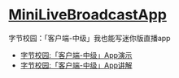 # [MiniLiveBroadcastApp](https://github.com/xhzq233/MiniLiveBroadcastApp)

字节校园：「客户端-中级」我也能写迷你版直播app

* [字节校园:「客户端-中级」App演示](https://www.bilibili.com/video/BV1UY411V7kb)
* [字节校园:「客户端-中级」App讲解](https://www.bilibili.com/video/BV17m4y1o7Vq)

